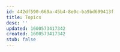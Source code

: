 ```yaml
---
id: 442df590-669a-45b4-8e0c-ba9bd699413f
title: Topics
desc: ''
updated: 1600573417342
created: 1600573417342
stub: false
---
```


